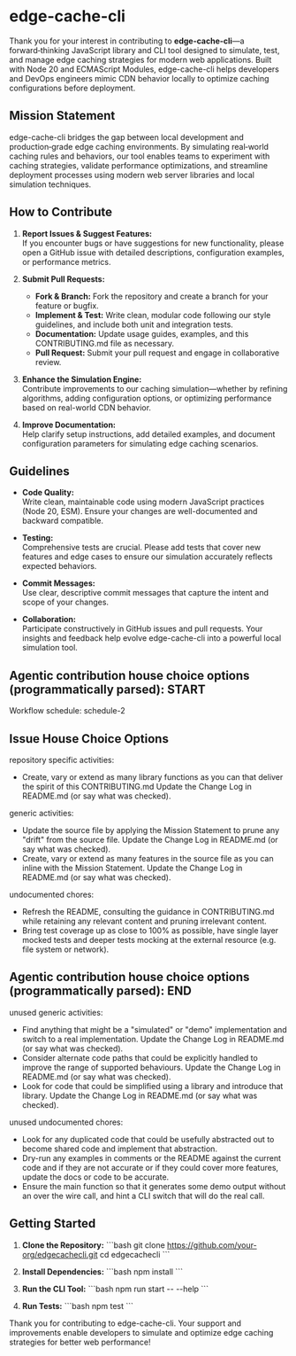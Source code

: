 # edge-cache-cli

Thank you for your interest in contributing to **edge-cache-cli**—a forward‑thinking JavaScript library and CLI tool designed to simulate, test, and manage edge caching strategies for modern web applications. Built with Node 20 and ECMAScript Modules, edge-cache-cli helps developers and DevOps engineers mimic CDN behavior locally to optimize caching configurations before deployment.

## Mission Statement

edge-cache-cli bridges the gap between local development and production‑grade edge caching environments. By simulating real‑world caching rules and behaviors, our tool enables teams to experiment with caching strategies, validate performance optimizations, and streamline deployment processes using modern web server libraries and local simulation techniques.

## How to Contribute

1. **Report Issues & Suggest Features:**  
   If you encounter bugs or have suggestions for new functionality, please open a GitHub issue with detailed descriptions, configuration examples, or performance metrics.

2. **Submit Pull Requests:**
   - **Fork & Branch:** Fork the repository and create a branch for your feature or bugfix.
   - **Implement & Test:** Write clean, modular code following our style guidelines, and include both unit and integration tests.
   - **Documentation:** Update usage guides, examples, and this CONTRIBUTING.md file as necessary.
   - **Pull Request:** Submit your pull request and engage in collaborative review.

3. **Enhance the Simulation Engine:**  
   Contribute improvements to our caching simulation—whether by refining algorithms, adding configuration options, or optimizing performance based on real-world CDN behavior.

4. **Improve Documentation:**  
   Help clarify setup instructions, add detailed examples, and document configuration parameters for simulating edge caching scenarios.

## Guidelines

- **Code Quality:**  
  Write clean, maintainable code using modern JavaScript practices (Node 20, ESM). Ensure your changes are well-documented and backward compatible.

- **Testing:**  
  Comprehensive tests are crucial. Please add tests that cover new features and edge cases to ensure our simulation accurately reflects expected behaviors.

- **Commit Messages:**  
  Use clear, descriptive commit messages that capture the intent and scope of your changes.

- **Collaboration:**  
  Participate constructively in GitHub issues and pull requests. Your insights and feedback help evolve edge-cache-cli into a powerful local simulation tool.

## Agentic contribution house choice options (programmatically parsed): START

Workflow schedule: schedule-2

## Issue House Choice Options

repository specific activities:
- Create, vary or extend as many library functions as you can that deliver the spirit of this CONTRIBUTING.md Update the Change Log in README.md (or say what was checked).

generic activities:
- Update the source file by applying the Mission Statement to prune any "drift" from the source file. Update the Change Log in README.md (or say what was checked).
- Create, vary or extend as many features in the source file as you can inline with the Mission Statement. Update the Change Log in README.md (or say what was checked).

undocumented chores:
- Refresh the README, consulting the guidance in CONTRIBUTING.md while retaining any relevant content and pruning irrelevant content.
- Bring test coverage up as close to 100% as possible, have single layer mocked tests and deeper tests mocking at the external resource (e.g. file system or network).

## Agentic contribution house choice options (programmatically parsed): END

unused generic activities:
- Find anything that might be a "simulated" or "demo" implementation and switch to a real implementation. Update the Change Log in README.md (or say what was checked).
- Consider alternate code paths that could be explicitly handled to improve the range of supported behaviours. Update the Change Log in README.md (or say what was checked).
- Look for code that could be simplified using a library and introduce that library. Update the Change Log in README.md (or say what was checked).

unused undocumented chores:
- Look for any duplicated code that could be usefully abstracted out to become shared code and implement that abstraction.
- Dry-run any examples in comments or the README against the current code and if they are not accurate or if they could cover more features, update the docs or code to be accurate.
- Ensure the main function so that it generates some demo output without an over the wire call, and hint a CLI switch that will do the real call.

## Getting Started

1. **Clone the Repository:**
   \`\`\`bash
   git clone https://github.com/your-org/edgecachecli.git
   cd edgecachecli
   \`\`\`

2. **Install Dependencies:**
   \`\`\`bash
   npm install
   \`\`\`

3. **Run the CLI Tool:**
   \`\`\`bash
   npm run start -- --help
   \`\`\`

4. **Run Tests:**
   \`\`\`bash
   npm test
   \`\`\`

Thank you for contributing to edge-cache-cli. Your support and improvements enable developers to simulate and optimize edge caching strategies for better web performance!

